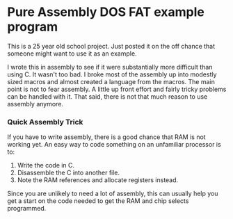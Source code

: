 # Pure Assembly DOS FAT example program

This is a 25 year old school project. Just posted it on the off chance that 
someone might want to use it as an example.

I wrote this in assembly to see if it were substantially more difficult than 
using C. It wasn't too bad. I broke most of the assembly up into modestly 
sized macros and almost created a language from the macros. The main point
is not to fear assembly. A little up front effort and fairly tricky problems
can be handled with it. That said, there is not that much reason to use 
assembly anymore. 

### Quick Assembly Trick

If you have to write assembly, there is a good chance that RAM is not working
yet. An easy way to code something on an unfamiliar processor is to:

 1. Write the code in C. 
 2. Disassemble the C into another file.
 3. Note the RAM references and allocate registers instead.
 
Since you are unlikely to need a lot of assembly, this can usually help you
get a start on the code needed to get the RAM and chip selects programmed.

